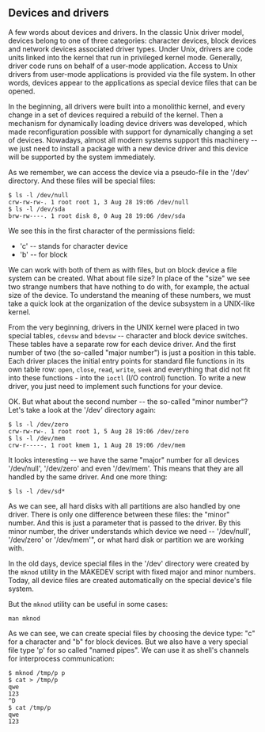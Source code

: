 ## Devices and drivers

A few words about devices and drivers. In the classic Unix driver model, devices belong to one of three categories: character devices, block devices and network devices  associated driver types. Under Unix, drivers are code units linked into the kernel that run in privileged kernel mode. Generally, driver code runs on behalf of a user-mode application. Access to Unix drivers from user-mode applications is provided via the file system. In other words, devices appear to the applications as special device files that can be opened.

In the beginning, all drivers were built into a monolithic kernel, and every change in a set of devices required a rebuild of the kernel. Then a mechanism for dynamically loading device drivers was developed, which made reconfiguration possible with support for dynamically changing a set of devices. Nowadays, almost all modern systems support this machinery -- we just need to install a package with a new device driver and this device will be supported by the system immediately.

As we remember, we can access the device via a pseudo-file in the '/dev' directory. And these files will be special files:
```
$ ls -l /dev/null 
crw-rw-rw-. 1 root root 1, 3 Aug 28 19:06 /dev/null
$ ls -l /dev/sda  
brw-rw----. 1 root disk 8, 0 Aug 28 19:06 /dev/sda
```
We see this in the first character of the permissions field:
* 'c' -- stands for character device
* 'b' -- for block

We can work with both of them as with files, but on block device a file system can be created. What about file size? In place of the "size" we see two strange numbers that have nothing to do with, for example, the actual size of the device. To understand the meaning of these numbers, we must take a quick look at the organization of the device subsystem in a UNIX-like kernel.

From the very beginning, drivers in the UNIX kernel were placed in two special tables, `cdevsw` and `bdevsw` -- character and block device switches. These tables have a separate row for each device driver. And the first number of two (the so-called "major number") is just a position in this table. Each driver places the initial entry points for standard file functions in its own table row: `open`, `close`, `read`, `write`, `seek` and everything that did not fit into these functions - into the `ioctl` (I/O control) function. To write a new driver, you just need to implement such functions for your device.

OK. But what about the second number -- the so-called "minor number"? Let's take a look at the '/dev' directory again:
```
$ ls -l /dev/zero 
crw-rw-rw-. 1 root root 1, 5 Aug 28 19:06 /dev/zero
$ ls -l /dev/mem 
crw-r-----. 1 root kmem 1, 1 Aug 28 19:06 /dev/mem
```
It looks interesting -- we have the same "major" number for all devices '/dev/null', '/dev/zero' and even '/dev/mem'. This means that they are all handled by the same driver. And one more thing:
```
$ ls -l /dev/sd*
```
As we can see, all hard disks with all partitions are also handled by one driver. There is only one difference between these files: the "minor" number. And this is just a parameter that is passed to the driver. By this minor number, the driver understands which device we need -- '/dev/null', '/dev/zero' or '/dev/mem'", or what hard disk or partition we are working with.

In the old days, device special files in the '/dev' directory were created by the `mknod` utility in the MAKEDEV script with fixed major and minor numbers. Today, all device files are created automatically on the special device's file system.

But the `mknod` utility can be useful in some cases:
```
man mknod
```
As we can see, we can create special files by choosing the device type: "c" for a character and "b" for block devices. But we also have a very special file type 'p' for so called "named pipes". We can use it as shell's channels for interprocess communication:
```
$ mknod /tmp/p p
$ cat > /tmp/p
qwe
123
^D
$ cat /tmp/p
qwe
123
```

